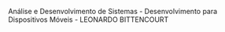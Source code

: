 Análise e Desenvolvimento de Sistemas - Desenvolvimento para Dispositivos Móveis - LEONARDO BITTENCOURT
